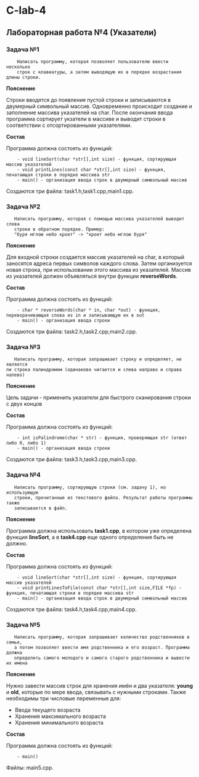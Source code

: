 # C-lab-4

## Лабораторная работа №4 (Указатели)

### Задача №1

```
    Написать программу, которая позволяет пользователю ввести несколько 
    строк с клавиатуры, а затем выводящую их в порядке возрастания длины строки.
```

**Пояснение**

Строки вводятся до появления пустой строки и записываются в двумерный
символьный массив. Одновременно происходит создание и заполнение массива
указателей на char. После окончания ввода программа сортирует укзатели в
массиве и выводит строки в соответствии с отсортированными указателями.

**Состав**

Программа должна состоять из функций:

```
    - void lineSort(char *str[],int size) - функция, сортирующая массив указателей
    - void printLines(const char *str[],int size) - функция, печатающая строки в порядке массива str
    - main() - организация ввода строк в двумерный символьный массив
```

Создаются три файла: task1.h,task1.cpp,main1.cpp.

### Задача №2

```
   Написать программу, которая с помощью массива указателей выводит слова
   строки в обратном порядке. Пример:
   "буря мглою небо кроет" -> "кроет небо мглою буря"
```

**Пояснение**

Для входной строки создается массив указателей на char, в который заносятся
адреса первых символов каждого слова. Затем организуется новая строка, при использовании этого
массива из указателей. Массив из указателей должен объявляться внутри функции **reverseWords**.

**Состав**

Программа должна состоять из функций:

```
    - char * reverseWords(char * in, char *out) - функция, переворачивающая слова из in и записывающую их в out
    - main() - организация ввода строки
```

Создаются три файла: task2.h,task2.cpp,main2.cpp.

### Задача №3

```
   Написать программу, которая запрашивает строку и определяет, не является
ли строка палиндромом (одинаково читается и слева направо и справа налево)
```

**Пояснение**

Цель задачи - применить указатели для быстрого сканирования строки с двух
концов

**Состав**

Программа должна состоять из функций:

```
    - int isPalindrome(char * str) - функция, проверяющая str (ответ либо 0, либо 1)
    - main() - организация ввода строки
```

Создаются три файла: task3.h,task3.cpp,main3.cpp.


### Задача №4

```
   Написать программу, сортирующую строки (см. задачу 1), но использующую
   строки, прочитанные из текстового файла. Результат работы программы также
   записывается в файл.
```

**Пояснение**

Программа должна использовать **task1.cpp**, в котором уже определена функция **lineSort**, а в **task4.cpp** еще одного
определения быть не должно.

**Состав**

Программа должна состоять из функций:

```
    - void lineSort(char *str[],int size) - функция, сортирующая массив указателей
    - void printLinesToFile(const char *str[],int size,FILE *fp) - функция, печатающая строки в порядке массива str
    - main() - организация ввода строк в двумерный символьный массив
```

Создаются три файла: task4.h,task4.cpp,main4.cpp.

### Задача №5

```
   Написать программу, которая запрашивает количество родственников в семье,
   а потом позволяет ввести имя родственника и его возраст. Программа должна
   определить самого молодого и самого старого родственника и вывести их имена
```

**Пояснение**

Нужно завести массив строк для хранения имён и два указателя: **young** и **old**,
которые по мере ввода, связывать с нужными строками. Также необходимы три числовые переменные для:

- Ввода текущего возраста
- Хранения максимального возраста
- Хранения минимального возраста


**Состав**

Программа должна состоять из функций:

```
    - main()
```

Файлы: main5.cpp.

